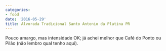 ```yaml
---
categories:
- food
date: '2016-05-29'
title: Alvorada Tradicional Santo Antonio da Platina PR
---
```


Pouco amargo, mas intensidade OK; já achei melhor que Café do Ponto ou Pilão (não lembro qual tenho aqui).